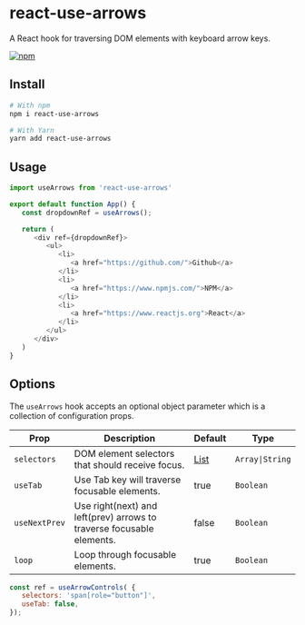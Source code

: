 # react-use-arrows

A React hook for traversing DOM elements with keyboard arrow keys.

[![npm](https://img.shields.io/npm/v/react-use-arrows)](https://www.npmjs.com/package/react-use-arrows)

## Install

```bash
# With npm
npm i react-use-arrows

# With Yarn
yarn add react-use-arrows
```

## Usage

```javascript
import useArrows from 'react-use-arrows'

export default function App() {
   const dropdownRef = useArrows();

   return (
      <div ref={dropdownRef}>
         <ul>
            <li>
               <a href="https://github.com/">Github</a>
            </li>
            <li>
               <a href="https://www.npmjs.com/">NPM</a>
            </li>
            <li>
               <a href="https://www.reactjs.org">React</a>
            </li>
         </ul>
      </div>
   )
}
```

## Options

The `useArrows` hook accepts an optional object parameter which is a collection of configuration props.

| Prop          | Description                                | Default                                                    | Type          |
|-------------  |--------------------------------------------|------------------------------------------------------------|---------------|
| `selectors`   | DOM element selectors that should receive focus.        | [List](https://github.com/dcooney/react-use-arrows/blob/main/src/lib/useArrows.tsx#L4) | `Array\|String` |
| `useTab`      | Use Tab key will traverse focusable elements. | true                                                       | `Boolean`      |
| `useNextPrev` | Use right(next) and left(prev) arrows to traverse focusable elements. | false                                                       | `Boolean`       |
| `loop`        | Loop through focusable elements.           | true                                                       |`Boolean`       |False    |

```javascript
const ref = useArrowControls( { 
   selectors: 'span[role="button"]',
   useTab: false,
});
